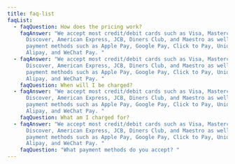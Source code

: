 ```yaml
---
title: faq-list
faqList:
  - faqQuestion: How does the pricing work?
    faqAnswer: "We accept most credit/debit cards such as Visa, Mastercard,
      Discover, American Express, JCB, Diners Club, and Maestro as well as other
      payment methods such as Apple Pay, Google Pay, Click to Pay, Union Pay,
      Alipay, and WeChat Pay. "
  - faqAnswer: "We accept most credit/debit cards such as Visa, Mastercard,
      Discover, American Express, JCB, Diners Club, and Maestro as well as other
      payment methods such as Apple Pay, Google Pay, Click to Pay, Union Pay,
      Alipay, and WeChat Pay. "
    faqQuestion: When will I be charged?
  - faqAnswer: "We accept most credit/debit cards such as Visa, Mastercard,
      Discover, American Express, JCB, Diners Club, and Maestro as well as other
      payment methods such as Apple Pay, Google Pay, Click to Pay, Union Pay,
      Alipay, and WeChat Pay. "
    faqQuestion: What am I charged for?
  - faqAnswer: "We accept most credit/debit cards such as Visa, Mastercard,
      Discover, American Express, JCB, Diners Club, and Maestro as well as other
      payment methods such as Apple Pay, Google Pay, Click to Pay, Union Pay,
      Alipay, and WeChat Pay. "
    faqQuestion: "What payment methods do you accept? "
---
```

